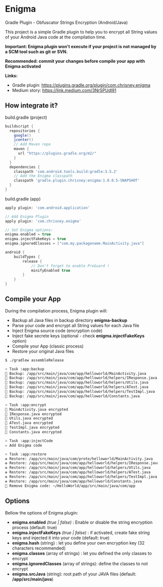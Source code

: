 # Enigma
Gradle Plugin - Obfuscator Strings Encryption (Android/Java)

This project is a simple Gradle plugin to help you to encrypt all String values of your Android Java code at the compilation time.

**Important: Enigma plugin won't execute if your project is not managed by a SCM tool such as git or SVN.**

**Recommended: commit your changes before compile your app with Enigma activated**

**Links:**
* Gradle plugin: https://plugins.gradle.org/plugin/com.chrisney.enigma
* Medium story: https://link.medium.com/3NrSPUdl91

## How integrate it?

build.gradle (project)
```groovy
buildscript {
  repositories {
    google()
    jcenter()
    // Add Maven repo
    maven {
      url "https://plugins.gradle.org/m2/"
    }
  }
  dependencies {     
    classpath 'com.android.tools.build:gradle:3.5.2'
    // Add the Enigma classpath
    classpath 'gradle.plugin.chrisney:enigma:1.0.0.5-SNAPSHOT'
  }
}
```

build.gradle (app)
```groovy
apply plugin: 'com.android.application'

// Add Enigma Plugin
apply plugin: 'com.chrisney.enigma'

// Set Enigma options:
enigma.enabled = true
enigma.injectFakeKeys = true
enigma.ignoredClasses = ["com.my.packagename.MainActivity.java"]

android {
    buildTypes {
        release {
            // Don't forget to enable ProGuard !
            minifyEnabled true
        }
    }
}
```

## Compile your App

During the compilation process, Enigma plugin will:
- Backup all Java files in backup directory **enigma-backup**
- Parse your code and encrypt all String values for each Java file
- Inject Enigma source code (encryption code)
- Inject fake secrete keys (optional - check **enigma.injectFakeKeys** option)
- Compile your App (classic process)
- Restore your original Java files

```sh
$ ./gradlew assembleRelease
```
```sh
> Task :app:backup
💾 Backup: /app/src/main/java/com/app/helloworld/MainActivity.java
💾 Backup: /app/src/main/java/com/app/helloworld/helpers/IResponse.java
💾 Backup: /app/src/main/java/com/app/helloworld/helpers/Utils.java
💾 Backup: /app/src/main/java/com/app/helloworld/helpers/ATest.java
💾 Backup: /app/src/main/java/com/app/helloworld/helpers/TestImpl.java
💾 Backup: /app/src/main/java/com/app/helloworld/Constants.java

> Task :app:encrypt
🔐 MainActivity.java encrypted
🔐 IResponse.java encrypted
🔐 Utils.java encrypted
🔐 ATest.java encrypted
🔐 TestImpl.java encrypted
🔐 Constants.java encrypted

> Task :app:injectCode
✏️ Add Enigma code

> Task :app:restore
♻️ Restore: /app/src/main/java/com/proto/helloworld/MainActivity.java
♻️ Restore: /app/src/main/java/com/app/helloworld/helpers/IResponse.java
♻️ Restore: /app/src/main/java/com/app/helloworld/helpers/Utils.java
♻️ Restore: /app/src/main/java/com/app/helloworld/helpers/ATest.java
♻️ Restore: /app/src/main/java/com/app/helloworld/helpers/TestImpl.java
♻️ Restore: /app/src/main/java/com/app/helloworld/Constants.java
🧹 Remove Enigma code: ~/HelloWorld/app/src/main/java/com/app

```

## Options

Bellow the options of Enigma plugin:

* **enigma.enabled** *(true | false)* : Enable or disable the string encryption process (default: true)
* **enigma.injectFakeKeys** *(true | false)* : if activated, create fake string keys and injected it into your code (default: true)
* **enigma.hash** (string) : let you define your own encryption key (32 characters recommended)
* **enigma.classes** (array of strings) : let you defined the only classes to encrypt
* **enigma.ignoredClasses** (array of strings): define the classes to not encrypt
* **enigma.srcJava** (string): root path of your JAVA files (default: **/app/src/main/java**)
